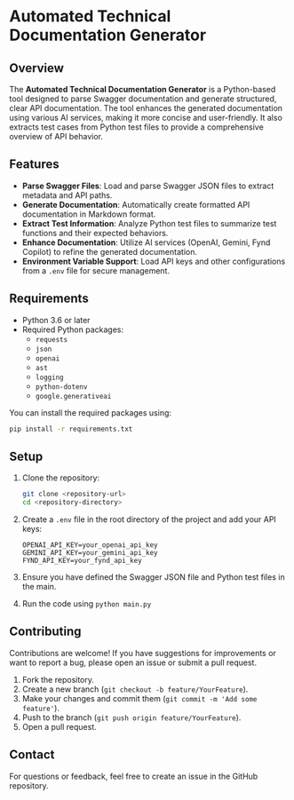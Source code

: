 Automated Technical Documentation Generator
===========================================

Overview
--------

The **Automated Technical Documentation Generator** is a Python-based tool designed to parse Swagger documentation and generate structured, clear API documentation. The tool enhances the generated documentation using various AI services, making it more concise and user-friendly. It also extracts test cases from Python test files to provide a comprehensive overview of API behavior.

Features
--------

-   **Parse Swagger Files**: Load and parse Swagger JSON files to extract metadata and API paths.
-   **Generate Documentation**: Automatically create formatted API documentation in Markdown format.
-   **Extract Test Information**: Analyze Python test files to summarize test functions and their expected behaviors.
-   **Enhance Documentation**: Utilize AI services (OpenAI, Gemini, Fynd Copilot) to refine the generated documentation.
-   **Environment Variable Support**: Load API keys and other configurations from a `.env` file for secure management.

Requirements
------------

-   Python 3.6 or later
-   Required Python packages:
    -   `requests`
    -   `json`
    -   `openai`
    -   `ast`
    -   `logging`
    -   `python-dotenv`
    -   `google.generativeai`

You can install the required packages using:


```bash
pip install -r requirements.txt
```

Setup
-----

1.  Clone the repository:

    ```bash
    git clone <repository-url>
    cd <repository-directory>
    ```

2.  Create a `.env` file in the root directory of the project and add your API keys:

    ```
    OPENAI_API_KEY=your_openai_api_key
    GEMINI_API_KEY=your_gemini_api_key
    FYND_API_KEY=your_fynd_api_key
    ```

3.  Ensure you have defined the Swagger JSON file and Python test files in the main.
4.  Run the code using `python main.py`


Contributing
------------

Contributions are welcome! If you have suggestions for improvements or want to report a bug, please open an issue or submit a pull request.

1.  Fork the repository.
2.  Create a new branch (`git checkout -b feature/YourFeature`).
3.  Make your changes and commit them (`git commit -m 'Add some feature'`).
4.  Push to the branch (`git push origin feature/YourFeature`).
5.  Open a pull request.

Contact
-------

For questions or feedback, feel free to create an issue in the GitHub repository.
